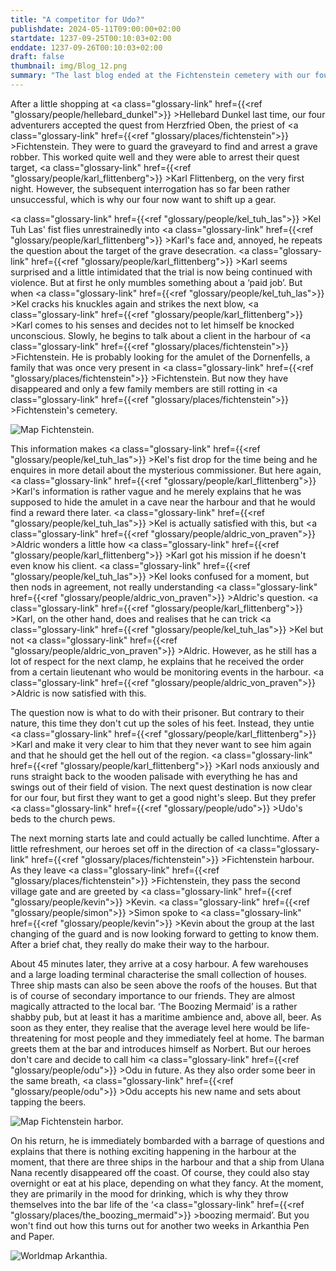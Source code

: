```yaml
---
title: "A competitor for Udo?"
publishdate: 2024-05-11T09:00:00+02:00
startdate: 1237-09-25T00:10:03+02:00
enddate: 1237-09-26T00:10:03+02:00
draft: false
thumbnail: img/Blog_12.png
summary: "The last blog ended at the Fichtenstein cemetery with our four heroes interrogating the grave robber Karl Flittenberg. However, as he wasn't very willing to talk, they have to come up with something for today to tease a bit of information out of Karl. Find out how that goes and why it leads them to the harbour of Fichtenstein here:"
---
```


After a little shopping at <a class="glossary-link" href={{<ref "glossary/people/hellebard_dunkel">}} >Hellebard Dunkel</a> last time, our four adventurers accepted the quest from Herzfried Oben, the priest of <a class="glossary-link" href={{<ref "glossary/places/fichtenstein">}} >Fichtenstein</a>. They were to guard the graveyard to find and arrest a grave robber. This worked quite well and they were able to arrest their quest target, <a class="glossary-link" href={{<ref "glossary/people/karl_flittenberg">}} >Karl Flittenberg</a>, on the very first night. However, the subsequent interrogation has so far been rather unsuccessful, which is why our four now want to shift up a gear.

<a class="glossary-link" href={{<ref "glossary/people/kel_tuh_las">}} >Kel Tuh Las</a>' fist flies unrestrainedly into <a class="glossary-link" href={{<ref "glossary/people/karl_flittenberg">}} >Karl</a>'s face and, annoyed, he repeats the question about the target of the grave desecration. <a class="glossary-link" href={{<ref "glossary/people/karl_flittenberg">}} >Karl</a> seems surprised and a little intimidated that the trial is now being continued with violence. But at first he only mumbles something about a ‘paid job’. But when <a class="glossary-link" href={{<ref "glossary/people/kel_tuh_las">}} >Kel</a> cracks his knuckles again and strikes the next blow, <a class="glossary-link" href={{<ref "glossary/people/karl_flittenberg">}} >Karl</a> comes to his senses and decides not to let himself be knocked unconscious. Slowly, he begins to talk about a client in the harbour of <a class="glossary-link" href={{<ref "glossary/places/fichtenstein">}} >Fichtenstein</a>. He is probably looking for the amulet of the Dornenfells, a family that was once very present in <a class="glossary-link" href={{<ref "glossary/places/fichtenstein">}} >Fichtenstein</a>. But now they have disappeared and only a few family members are still rotting in <a class="glossary-link" href={{<ref "glossary/places/fichtenstein">}} >Fichtenstein</a>'s cemetery.

<div class="img-max center">
  <img class="img-fluid rounded" title="Map Fichtenstein" alt="Map Fichtenstein." src="/img/fichtenstein.jpg" />
</div>

This information makes <a class="glossary-link" href={{<ref "glossary/people/kel_tuh_las">}} >Kel</a>'s fist drop for the time being and he enquires in more detail about the mysterious commissioner. 
But here again, <a class="glossary-link" href={{<ref "glossary/people/karl_flittenberg">}} >Karl</a>'s information is rather vague and he merely explains that he was supposed to hide the amulet in a cave near the harbour and that he would find a reward there later. <a class="glossary-link" href={{<ref "glossary/people/kel_tuh_las">}} >Kel</a> is actually satisfied with this, but <a class="glossary-link" href={{<ref "glossary/people/aldric_von_praven">}} >Aldric</a> wonders a little how <a class="glossary-link" href={{<ref "glossary/people/karl_flittenberg">}} >Karl</a> got his mission if he doesn't even know his client. <a class="glossary-link" href={{<ref "glossary/people/kel_tuh_las">}} >Kel</a> looks confused for a moment, but then nods in agreement, not really understanding <a class="glossary-link" href={{<ref "glossary/people/aldric_von_praven">}} >Aldric</a>'s question. <a class="glossary-link" href={{<ref "glossary/people/karl_flittenberg">}} >Karl</a>, on the other hand, does and realises that he can trick <a class="glossary-link" href={{<ref "glossary/people/kel_tuh_las">}} >Kel</a> but not <a class="glossary-link" href={{<ref "glossary/people/aldric_von_praven">}} >Aldric</a>. However, as he still has a lot of respect for the next clamp, he explains that he received the order from a certain lieutenant who would be monitoring events in the harbour. <a class="glossary-link" href={{<ref "glossary/people/aldric_von_praven">}} >Aldric</a> is now satisfied with this. 

The question now is what to do with their prisoner. But contrary to their nature, this time they don't cut up the soles of his feet. Instead, they untie <a class="glossary-link" href={{<ref "glossary/people/karl_flittenberg">}} >Karl</a> and make it very clear to him that they never want to see him again and that he should get the hell out of the region. <a class="glossary-link" href={{<ref "glossary/people/karl_flittenberg">}} >Karl</a> nods anxiously and runs straight back to the wooden palisade with everything he has and swings out of their field of vision. The next quest destination is now clear for our four, but first they want to get a good night's sleep. But they prefer <a class="glossary-link" href={{<ref "glossary/people/udo">}} >Udo</a>'s beds to the church pews.

The next morning starts late and could actually be called lunchtime. After a little refreshment, our heroes set off in the direction of <a class="glossary-link" href={{<ref "glossary/places/fichtenstein">}} >Fichtenstein</a> harbour. As they leave <a class="glossary-link" href={{<ref "glossary/places/fichtenstein">}} >Fichtenstein</a>, they pass the second village gate and are greeted by <a class="glossary-link" href={{<ref "glossary/people/kevin">}} >Kevin</a>. <a class="glossary-link" href={{<ref "glossary/people/simon">}} >Simon</a> spoke to <a class="glossary-link" href={{<ref "glossary/people/kevin">}} >Kevin</a> about the group at the last changing of the guard and is now looking forward to getting to know them.  After a brief chat, they really do make their way to the harbour.

About 45 minutes later, they arrive at a cosy harbour. A few warehouses and a large loading terminal characterise the small collection of houses. Three ship masts can also be seen above the roofs of the houses. But that is of course of secondary importance to our friends. They are almost magically attracted to the local bar. ‘The Boozing Mermaid’ is a rather shabby pub, but at least it has a maritime ambience and, above all, beer. As soon as they enter, they realise that the average level here would be life-threatening for most people and they immediately feel at home. The barman greets them at the bar and introduces himself as Norbert. But our heroes don't care and decide to call him <a class="glossary-link" href={{<ref "glossary/people/odu">}} >Odu</a> in future. As they also order some beer in the same breath, <a class="glossary-link" href={{<ref "glossary/people/odu">}} >Odu</a> accepts his new name and sets about tapping the beers.

<div class="img-max center">
  <img class="img-fluid rounded" title="Map Fichtenstein harbor" alt="Map Fichtenstein harbor." src="/img/fichtenstein_hafen.jpg" />
</div>

On his return, he is immediately bombarded with a barrage of questions and explains that there is nothing exciting happening in the harbour at the moment, that there are three ships in the harbour and that a ship from Ulana Nana recently disappeared off the coast. Of course, they could also stay overnight or eat at his place, depending on what they fancy. At the moment, they are primarily in the mood for drinking, which is why they throw themselves into the bar life of the ‘<a class="glossary-link" href={{<ref "glossary/places/the_boozing_mermaid">}} >boozing mermaid</a>’. But you won't find out how this turns out for another two weeks in Arkanthia Pen and Paper.

<div class="img-max center">
  <img class="img-fluid" title="Worldmap Arkanthia" alt="Worldmap Arkanthia." src="/img/Arkanthia_Full_Map_Fichtenstein_&_Fichtenstein_Hafen.jpg" />
</div>



